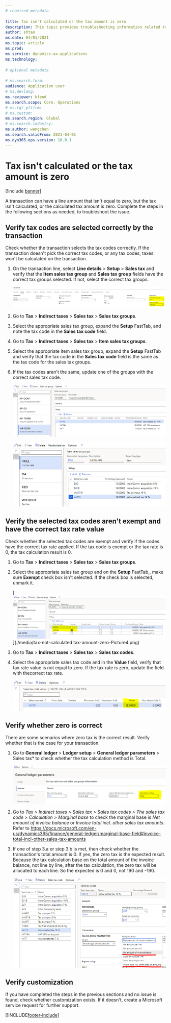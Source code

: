 ```yaml
---
# required metadata

title: Tax isn't calculated or the tax amount is zero
description: This topic provides troubleshooting information related to zero tax or tax that isn't calculated.
author: shtao
ms.date: 04/01/2021
ms.topic: article
ms.prod: 
ms.service: dynamics-ax-applications
ms.technology: 

# optional metadata

# ms.search.form:
audience: Application user
# ms.devlang: 
ms.reviewer: kfend
ms.search.scope: Core, Operations
# ms.tgt_pltfrm: 
# ms.custom: 
ms.search.region: Global
# ms.search.industry: 
ms.author: wangchen
ms.search.validFrom: 2021-04-01
ms.dyn365.ops.version: 10.0.1
---
```



# Tax isn't calculated or the tax amount is zero

[!include [banner](../includes/banner.md)]


A transaction can have a line amount that isn't equal to zero, but the tax isn't calculated, or the calculated tax amount is zero. Complete the steps in the following sections as needed, to troubleshoot the issue. 

## Verify tax codes are selected correctly by the transaction

Check whether the transaction selects the tax codes correctly. If the transaction doesn't pick the correct tax codes, or any tax codes, taxes won't be calculated on the transaction.

  1. On the transaction line, select **Line details** > **Setup** > **Sales tax** and verify that the **Item sales tax group** and **Sales tax group** fields have the correct tax groups selected. If not, select the correct tax groups.

     [![Line details page, Sales tax fields](./media/tax-not-calculated-tax-amount-zero-Picture1.png)](./media/tax-not-calculated-tax-amount-zero-Picture1.png)

  2. Go to **Tax** > **Indirect taxes** > **Sales tax** > **Sales tax groups**.
  3. Select the appropriate sales tax group, expand the **Setup** FastTab, and note the tax code in the **Sales tax code** field.
  5. Go to **Tax** > **Indirect taxes** > **Sales tax** > **Item sales tax groups**. 
  6. Select the appropriate item sales tax group, expand the **Setup** FastTab and verify that the tax code in the **Sales tax code** field is the same as the tax code for the sales tax groups.
  7. If the tax codes aren't the same, update one of the groups with the correct sales tax code.

     [![Sales tax groups page](./media/tax-not-calculated-tax-amount-zero-Picture2.png)](./media/tax-not-calculated-tax-amount-zero-Picture2.png)

     [![Item sales tax groups page](./media/tax-not-calculated-tax-amount-zero-Picture3.png)](./media/tax-not-calculated-tax-amount-zero-Picture3.png)

## Verify the selected tax codes aren't exempt and have the correct tax rate value
Check whether the selected tax codes are exempt and verify if the codes have the correct tax rate applied. If the tax code is exempt or the tax rate is 0, the tax calculation result is 0.

1. Go to **Tax** > **Indirect taxes** > **Sales tax** > **Sales tax groups**.
2. Select the appropriate sales tax group and on the **Setup** FastTab,, make sure **Exempt** check box isn't selected. If the check box is selected, unmark it.

     [![Direct taxes (tab)](./media/tax-not-calculated-tax-amount-zero-Picture4.png)](./media/tax-not-calculated tax-amount-zero-Picture4.png)

3. Go to **Tax** > **Indirect taxes** > **Sales tax** > **Sales tax codes**.
4. Select the appropriate sales tax code and in the **Value** field, verify that tax rate value is not equal to zero. If the tax rate is zero, update the field with thecorrect tax rate.

     [![Direct taxes (tab)](./media/tax-not-calculated-tax-amount-zero-Picture5.png)](./media/tax-not-calculated-tax-amount-zero-Picture5.png)

## Verify whether zero is correct
There are some scenarios where zero tax is the correct result. Verify whether that is the case for your transaction.

  1. Go to **General ledger** > **Ledger setup** > **General ledger parameters** > Sales tax* to check whether the tax calculation method is Total.

     [![Direct taxes (tab)](./media/tax-not-calculated-tax-amount-zero-Picture6.png)](./media/tax-not-calculated-tax-amount-zero-Picture6.png)

  2. Go to *Tax > Indirect taxes > Sales tax > Sales tax codes > The sales tax code > Calculation > Marginal base* to check the marginal base is *Net amount of invoice balance* or *Invoice total incl. other sales tax amounts*. Refer to https://docs.microsoft.com/en-us/dynamics365/finance/general-ledger/marginal-base-field#invoice-total-incl-other-sales-tax-amounts 

  3. If one of step 3.a or step 3.b is met, then check whether the transaction's total amount is 0. If yes, the zero tax is the expected result. Because the tax calculation base on the total amount of the invoice balance, not line by line, after the tax calculation, the zero tax will be allocated to each line. So the expected is 0 and 0, not 190 and -190. 

     [![Direct taxes (tab)](./media/tax-not-calculated-tax-amount-zero-Picture7.png)](./media/tax-not-calculated-tax-amount-zero-Picture7.png)

## Verify customization 
If you have completed the steps in the previous sections and no issue is found, check whether customization exists. If it doesn't, create a Microsoft service request for further support.

[!INCLUDE[footer-include](../../includes/footer-banner.md)]
